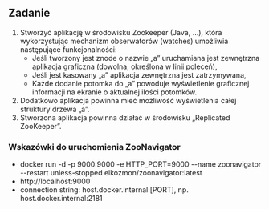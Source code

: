 ## Zadanie
1. Stworzyć aplikację w środowisku Zookeeper (Java, …), która wykorzystując mechanizm obserwatorów (watches) umożliwia następujące funkcjonalności:
    * Jeśli tworzony jest znode o nazwie „a” uruchamiana jest zewnętrzna aplikacja graficzna (dowolna, określona w linii poleceń),
    * Jeśli jest kasowany „a” aplikacja zewnętrzna jest zatrzymywana,
    * Każde dodanie potomka do „a” powoduje wyświetlenie graficznej informacji na ekranie o aktualnej ilości potomków.
2. Dodatkowo aplikacja powinna mieć możliwość wyświetlenia całej struktury drzewa „a”.
3. Stworzona aplikacja powinna działać w środowisku „Replicated ZooKeeper”.

### Wskazówki do uruchomienia ZooNavigator
* docker run -d -p 9000:9000 -e HTTP_PORT=9000 --name zoonavigator --restart unless-stopped elkozmon/zoonavigator:latest
* http://localhost:9000
* connection string: host.docker.internal:[PORT], np. host.docker.internal:2181